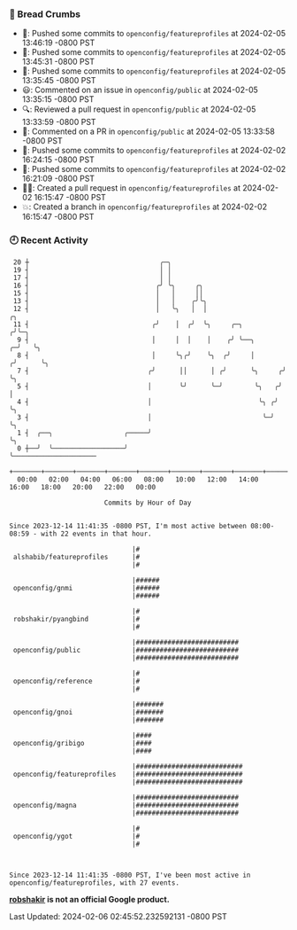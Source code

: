 ### 🍞 Bread Crumbs

 * 🚢: Pushed some commits to `openconfig/featureprofiles` at 2024-02-05 13:46:19 -0800 PST
 * 🚢: Pushed some commits to `openconfig/featureprofiles` at 2024-02-05 13:45:31 -0800 PST
 * 🚢: Pushed some commits to `openconfig/featureprofiles` at 2024-02-05 13:35:45 -0800 PST
 * 😃: Commented on an issue in `openconfig/public` at 2024-02-05 13:35:15 -0800 PST
 * 🔍: Reviewed a pull request in  `openconfig/public` at 2024-02-05 13:33:59 -0800 PST
 * 💬: Commented on a PR in  `openconfig/public` at 2024-02-05 13:33:58 -0800 PST
 * 🚢: Pushed some commits to `openconfig/featureprofiles` at 2024-02-02 16:24:15 -0800 PST
 * 🚢: Pushed some commits to `openconfig/featureprofiles` at 2024-02-02 16:21:09 -0800 PST
 * ✍🏼: Created a pull request in `openconfig/featureprofiles` at 2024-02-02 16:15:47 -0800 PST
 * 💥: Created a branch in `openconfig/featureprofiles` at 2024-02-02 16:15:47 -0800 PST

### 🕘 Recent Activity
```
 20 ┼                                 ╭─╮
 19 ┤                                 │ │
 17 ┤                                 │ │
 16 ┤                                ╭╯ ╰╮     ╭╮
 15 ┤                                │   │     ││
 13 ┤                                │   │    ╭╯╰╮
 12 ┤                                │   ╰╮   │  │                       ╭╮
 11 ┤                               ╭╯    │  ╭╯  ╰╮     ╭─╮             ╭╯╰─╮
  9 ┤                               │     │  │    │    ╭╯ ╰──╮        ╭─╯   ╰╮
  8 ┤                               │     ╰╮╭╯    ╰╮  ╭╯     │       ╭╯      ╰╮
  7 ┤                              ╭╯      ││      │ ╭╯      ╰╮     ╭╯        ╰╮
  5 ┤                              │       ╰╯      ╰─╯        ╰╮   ╭╯          │
  4 ┤                              │                           ╰╮ ╭╯           ╰╮
  3 ┤                              │                            ╰─╯             ╰╮
  1 ┤  ╭──╮                  ╭─────╯                                             ╰╮
  0 ┼──╯  ╰──────────────────╯                                                    ╰─────────────────────
    +───────+───────+───────+───────+───────+───────+───────+───────+───────+───────+───────+───────+────
  00:00   02:00   04:00   06:00   08:00   10:00   12:00   14:00   16:00   18:00   20:00   22:00   00:00   

						Commits by Hour of Day


Since 2023-12-14 11:41:35 -0800 PST, I'm most active between 08:00-08:59 - with 22 events in that hour.

```



```
                               |#
 alshabib/featureprofiles      |#
                               |#

                               |######
 openconfig/gnmi               |######
                               |######

                               |#
 robshakir/pyangbind           |#
                               |#

                               |##########################
 openconfig/public             |##########################
                               |##########################

                               |#
 openconfig/reference          |#
                               |#

                               |#######
 openconfig/gnoi               |#######
                               |#######

                               |####
 openconfig/gribigo            |####
                               |####

                               |###########################
 openconfig/featureprofiles    |###########################
                               |###########################

                               |##########################
 openconfig/magna              |##########################
                               |##########################

                               |#
 openconfig/ygot               |#
                               |#



Since 2023-12-14 11:41:35 -0800 PST, I've been most active in openconfig/featureprofiles, with 27 events.

```
**[robshakir](mailto:robjs@google.com) is not an official Google product.**  


Last Updated: 2024-02-06 02:45:52.232592131 -0800 PST
